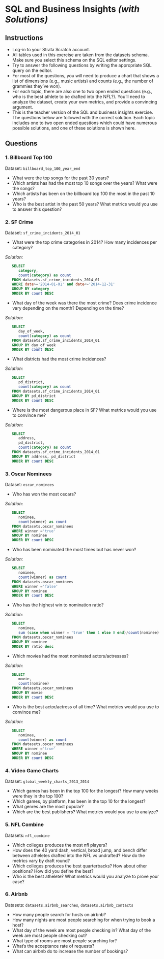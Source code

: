 # SQL and Business Insights *(with Solutions)*

## Instructions 
- Log-in to your Strata Scratch account. 
- All tables used in this exercise are taken from the datasets schema. Make sure you select this schema on the SQL editor settings. 
- Try to answer the following questions by writing the appropriate SQL query on the editor. 
- For most of the questions, you will need to produce a chart that shows a list of dimensions (e.g., music artists) and counts 
(e.g., the number of grammies they’ve won).
- For each topic, there are also one to two open ended questions (e.g., who is the best athlete to be drafted into the NFL?). 
You’ll need to analyze the dataset, create your own metrics, and provide a convincing argument.
- This is the teacher version of the SQL and business insights exercise. The questions below are followed with the correct solution. 
Each topic includes one to two open ended questions which could have numerous possible solutions, and one 
of these solutions is shown here. 

## Questions

### 1. Billboard Top 100

Dataset: `billboard_top_100_year_end`

- What were the top songs for the past 30 years?
- Which artists has had the most top 10 songs over the years? What were the songs?
- Which artists has been on the billboard top 100 the most in the past 10 years?
- Who is the best artist in the past 50 years? What metrics would you use to answer this question?

### 2. SF Crime

Dataset: `sf_crime_incidents_2014_01`

- What were the top crime categories in 2014? How many incidences per category?

*Solution:*
```sql
   SELECT
      category,
      count(category) as count
   FROM datasets.sf_crime_incidents_2014_01
   WHERE date>='2014-01-01' and date<='2014-12-31'
   GROUP BY category
   ORDER BY count DESC
```

- What day of the week was there the most crime? Does crime incidence vary depending on the month? Depending on the time?

*Solution:*
```sql
   SELECT
      day_of_week,
      count(category) as count
   FROM datasets.sf_crime_incidents_2014_01
   GROUP BY day_of_week
   ORDER BY count DESC
```

- What districts had the most crime incidences?

*Solution:*
```sql
   SELECT
      pd_district,
      count(category) as count
   FROM datasets.sf_crime_incidents_2014_01
   GROUP BY pd_district
   ORDER BY count DESC
```

- Where is the most dangerous place in SF? What metrics would you use to convince me?

*Solution:*
```sql
   SELECT
      address,
      pd_district,
      count(category) as count
   FROM datasets.sf_crime_incidents_2014_01
   GROUP BY address, pd_district
   ORDER BY count DESC
```

### 3. Oscar Nominees

Dataset: `oscar_nominees`

- Who has won the most oscars?

*Solution:*
```sql
   SELECT
      nominee,
      count(winner) as count
   FROM datasets.oscar_nominees
   WHERE winner ='true'
   GROUP BY nominee
   ORDER BY count DESC
```

- Who has been nominated the most times but has never won?

*Solution:*
```sql
   SELECT
      nominee,
      count(winner) as count
   FROM datasets.oscar_nominees
   WHERE winner ='false'
   GROUP BY nominee
   ORDER BY count DESC
```
- Who has the highest win to nomination ratio?

*Solution:*
```sql
   SELECT
      nominee,
      sum (case when winner = 'true' then 1 else 0 end)/count(nominee)::float as ratio
   FROM datasets.oscar_nominees
   GROUP BY nominee
   ORDER BY ratio desc
```

- Which movies had the most nominated actors/actresses?

*Solution:*
```sql
   SELECT
      movie,
      count(nominee)
   FROM datasets.oscar_nominees
   GROUP BY movie
   ORDER BY count DESC
```

- Who is the best actor/actress of all time? What metrics would you use to convince me?

*Solution:*
```sql
   SELECT
      nominee,
      count(winner) as count
   FROM datasets.oscar_nominees
   WHERE winner ='true'
   GROUP BY nominee
   ORDER BY count DESC
```

### 4. Video Game Charts

Dataset: `global_weekly_charts_2013_2014`

- Which games has been in the top 100 for the longest? How many weeks were they in the top 100?
- Which games, by platform, has been in the top 10 for the longest?
- What genres are the most popular?
- Which are the best publishers? What metrics would you use to analyze?

### 5. NFL Combine

Datasets: `nfl_combine`

- Which colleges produces the most nfl players?
- How does the 40 yard dash, vertical, broad jump, and bench differ between atheletes drafted into the NFL vs undrafted? How do the metrics vary by draft round?
- Which colleges produces the best quarterbacks? How about other positions? How did you define the best?
- Who is the best athelete? What metrics would you analyze to prove your case?

### 6. Airbnb

Datasets: `datasets.airbnb_searches`, `datasets.airbnb_contacts`

- How many people search for hosts on airbnb?
- How many nights are most people searching for when trying to book a host?
- What day of the week are most people checking in? What day of the week are most people checking out?
- What type of rooms are most people searching for?
- What’s the acceptance rate of requests?
- What can airbnb do to increase the number of bookings?



